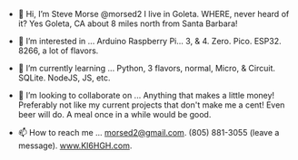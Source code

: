 - 👋 Hi, I’m Steve Morse    @morsed2
I live in Goleta. WHERE, never heard of it? Yes Goleta, CA about 8 miles north from Santa Barbara!

- 👀 I’m interested in ...
          Arduino
          Raspberry Pi...
            3, & 4.
            Zero.
            Pico.
          ESP32.
          8266, a lot of flavors.
          
- 🌱 I’m currently learning ...
        Python, 3 flavors, normal, Micro, & Circuit.
        SQLite.
        NodeJS, JS, etc.
        
- 💞️ I’m looking to collaborate on ...
        Anything that makes a little money!
        Preferably not like my current projects that don't make me a cent!
        Even beer will do. A meal once in a while would be good.
        
- 📫 How to reach me ...
    morsed2@gmail.com.
    (805) 881-3055 (leave a message).
    www.KI6HGH.com.
    
<!---
morsed2/morsed2 is a ✨ special ✨ repository because its `README.md` (this file) appears on your GitHub profile.
You can click the Preview link to take a look at your changes.
--->
